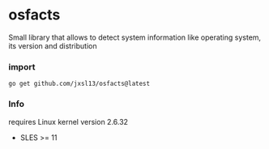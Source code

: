 # osfacts

Small library that allows to detect system information like operating system, its version and distribution

### import

```shell
go get github.com/jxsl13/osfacts@latest
```

### Info

requires Linux kernel version 2.6.32

- SLES >= 11